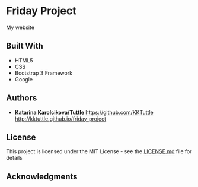 # Friday Project

My website

## Built With

* HTML5
* CSS
* Bootstrap 3 Framework
* Google


## Authors

* **Katarina Karolcikova/Tuttle**
https://github.com/KKTuttle
http://kktuttle.github.io/friday-project

## License

This project is licensed under the MIT License - see the [LICENSE.md](LICENSE.md) file for details

## Acknowledgments
